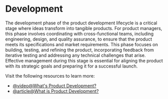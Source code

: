 # Development 

The development phase of the product development lifecycle is a critical stage where ideas transform into tangible products. For product managers, this phase involves coordinating with cross-functional teams, including engineering, design, and quality assurance, to ensure that the product meets its specifications and market requirements. This phase focuses on building, testing, and refining the product, incorporating feedback from iterative testing and addressing any technical challenges that arise. Effective management during this stage is essential for aligning the product with its strategic goals and preparing it for a successful launch.

Visit the following resources to learn more:

- [@video@What's Product Development?](https://www.youtube.com/watch?v=jLvMGnAYicY)
- [@article@What is Product Development?](https://www.aha.io/roadmapping/guide/what-is-product-development)